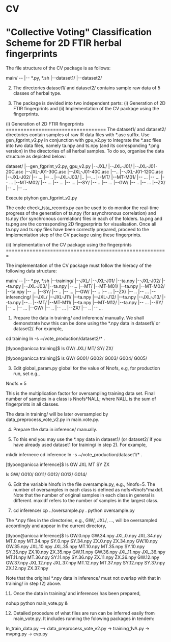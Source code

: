# CV
"Collective Voting" Classification Scheme for 2D FTIR herbal fingerprints
=========================================================================

The file structure of the CV package is as follows:

main/ --
	   |-- *.py, *.sh
	   |--dataset1/
	   |--dataset2/
	   
2. The directories dataset1/ and dataset2/ contains sample raw data of 5 classes of herbal type. 

3. The package is devided into two independent parts: (i) Generation of 2D FTIR fingerprints and (ii) Implementation of the CV package using the fingerprints.

(i) Generation of 2D FTIR fingerprints
    ==================================
The dataset1/ and dataset2/ directories contain samples of raw IR data files with *.asc suffix. Use gen_fgprint_v2.py in conjunction with gpu_v2.py to integrate the *.asc files into two data files, namely ta.npy and ts.npy (and its corresponding *.png version) in the directories of all herbal samples. To do so, organise the data structure as depicted below:

 dataset/ 
		|--gen_fgprint_v2.py, gpu_v2.py
		|--JXL/
			|--JXL-J01/
					|--JXL-J01-20C.asc
					|--JXL-J01-30C.asc
					|--JXL-J01-40C.asc
					|--..
					|--JXL-J01-120C.asc
			|--JXL-J02/ 
					|-- ...
					|-- ..
			|--JXL-J03/
					|..
			|--...
		|--MT/
			|--MT-M01/
					|-- ...
					|-- ...
					|-- ...
			|--MT-M02/
					|-- ...
					|-- ...
					|-- ...
		|--SY/
			|-- ..
			|-- ...
		|--GW/
			|-- ..
			|-- ...
		|--ZX/
			|-- ..
			|-- ...

Execute 
	ptyhon gen_fgprint_v2.py

The code check_tsta_records.py can be used to do monitor the real-time progress of the generation of ta.npy (for asynchronous correlation) and ts.npy (for synchronous correlation) files in each of the folders. ta.png and ts.png are the corresponding 2D fingperprints for visualisation. Once all ta.npy and ts.npy files have been correctly prepared, proceed to the implementation step of the CV package using these fingerprints.


(ii) Implementation of the CV package using the fingerprints
     =======================================================
	 
The implementation of the CV package must follow the hieracy of the following data structure:

main/ --
	   |-- *.py, *.sh
	   |--training/
				|--JXL/
					|--JXL-J01/
							|--ta.npy
					|--JXL-J02/ 
							|--ta.npy
					|--JXL-J03/
							|--ta.npy
					|--...
				|--MT/
					|--MT-M01/
							|--ta.npy
					|--MT-M02/
							|--ta.npy
						|-- ...
				|--SY/
					|-- ..
					|-- ...
				|--GW/
					|-- ..
					|-- ...
				|--ZX/
					|-- ..
					|-- ...
		|--inferencing/
				|--JXL/
					|--JXL-J11/
							|--ta.npy
					|--JXL-J12/ 
							|--ta.npy
					|--JXL-J13/
							|--ta.npy
					|--...
				|--MT/
					|--MT-M11/
							|--ta.npy
					|--MT-M12/
							|--ta.npy
						|-- ...
				|--SY/
					|-- ..
					|-- ...
				|--GW/
					|-- ..
					|-- ...
				|--ZX/
					|-- ..
					|-- ...
			

1. Prepare the data in training/ and inference/ manually. We shall demonstrate how this can be done using the *.npy data in dataset1/ or dataset2/. For example,

cd training
ln -s  ~/vote_production/dataset2/* .

[tlyoon@anicca training]$ ls
GW/  JXL/  MT/  SY/  ZX/

[tlyoon@anicca training]$ ls GW/
G001/  G002/  G003/  G004/  G005/ 

3. Edit global_param.py global for the value of Nnofs, e.g, for production run, set e.g.,

Nnofs = 5

This is the  multiplication factor for oversampling training data set. Final number of samples in a class is Nnofs*NALL; where NALL is the sum of fingerprints in all classes.

The data in training/ will be later oversampled by data_preprocess_vote_v2.py in main.vote.py. 

4. Prepare the data in inference/ manually.

5. To this end you may use the *.npy data in dataset1/ (or dataset2/ if you have already used dataset1 for training/ in step 2). For example,

mkdir infernece
cd inference
ln -s  ~/vote_production/dataset1/* .

[tlyoon@anicca inference]$ ls
GW  JXL  MT  SY  ZX

ls GW/
G010/  G011/  G012/  G013/  G014/

6. Edit the variable Nnofs in the file oversample.py, e.g., Nnofs=5. The number of oversamples in each class is defined as nofs=Nnofs*maxldf. Note that the number of original samples in each class in general is different. maxldf refers to the number of samples in the largest class.

7. cd inference/
   cp ../oversample.py .
   python oversample.py

The *.npy files in the directories, e.g., GW/, JXL/, ..., will be oversampled accordingly and appear in the current directory, 

[tlyoon@anicca inference]$ ls
GW.0.npy   GW.34.npy  JXL.0.npy   JXL.34.npy  MT.0.npy   MT.34.npy  SY.0.npy   SY.34.npy  ZX.0.npy   ZX.34.npy
GW.10.npy  GW.35.npy  JXL.10.npy  JXL.35.npy  MT.10.npy  MT.35.npy  SY.10.npy  SY.35.npy  ZX.10.npy  ZX.35.npy
GW.11.npy  GW.36.npy  JXL.11.npy  JXL.36.npy  MT.11.npy  MT.36.npy  SY.11.npy  SY.36.npy  ZX.11.npy  ZX.36.npy
GW.12.npy  GW.37.npy  JXL.12.npy  JXL.37.npy  MT.12.npy  MT.37.npy  SY.12.npy  SY.37.npy  ZX.12.npy  ZX.37.npy

Note that the original *.npy data in inference/ must not overlap with that in training/ in step (2) above.


11. Once the data in training/ and inference/ has been prepared, 

nohup python main_vote.py &

12. Detailed procedure of what files are run can be inferred easily from main_vote.py. It includes running the folowing packages in tendem: 

ln_train_data.py --> data_preprocess_vote_v2.py  -> training_1vA.py -> mvpng.py -> cvp.py





